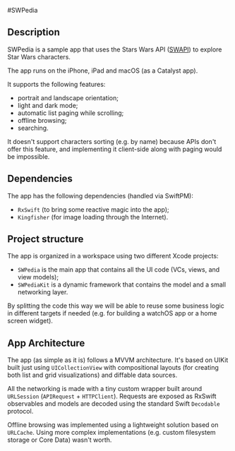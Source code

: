 #SWPedia

## Description

SWPedia is a sample app that uses the Stars Wars API ([SWAPI](https://swapi.dev)) to explore Star Wars characters.

The app runs on the iPhone, iPad and macOS (as a Catalyst app).

It supports the following features:

- portrait and landscape orientation;
- light and dark mode;
- automatic list paging while scrolling;
- offline browsing;
- searching.

It doesn't support characters sorting (e.g. by name) because APIs don't offer this feature, and implementing it client-side along with paging would be impossible.

## Dependencies

The app has the following dependencies (handled via SwiftPM):

- `RxSwift` (to bring some reactive magic into the app);
- `Kingfisher` (for image loading through the Internet).

## Project structure

The app is organized in a workspace using two different Xcode projects:

- `SWPedia` is the main app that contains all the UI code (VCs, views, and view models);
- `SWPediaKit` is a dynamic framework that contains the model and a small networking layer.

By splitting the code this way we will be able to reuse some business logic in different targets if needed (e.g. for building a watchOS app or a home screen widget).

## App Architecture

The app (as simple as it is) follows a MVVM architecture. It's based on UIKit built just using `UICollectionView` with compositional layouts (for creating both list and grid visualizations) and diffable data sources.

All the networking is made with a tiny custom wrapper built around `URLSession` (`APIRequest` + `HTTPClient`). Requests are exposed as RxSwift observables and models are decoded using the standard Swift `Decodable` protocol.

Offline browsing was implemented using a lightweight solution based on `URLCache`. Using more complex implementations (e.g. custom filesystem storage or Core Data) wasn't worth.